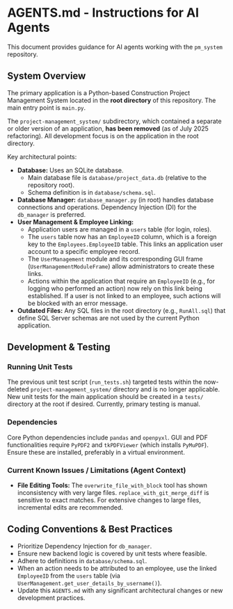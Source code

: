 # AGENTS.md - Instructions for AI Agents

This document provides guidance for AI agents working with the `pm_system` repository.

## System Overview

The primary application is a Python-based Construction Project Management System located in the **root directory** of this repository. The main entry point is `main.py`.

The `project-management_system/` subdirectory, which contained a separate or older version of an application, **has been removed** (as of July 2025 refactoring). All development focus is on the application in the root directory.

Key architectural points:
- **Database:** Uses an SQLite database.
    - Main database file is `database/project_data.db` (relative to the repository root).
    - Schema definition is in `database/schema.sql`.
- **Database Manager:** `database_manager.py` (in root) handles database connections and operations. Dependency Injection (DI) for the `db_manager` is preferred.
- **User Management & Employee Linking:**
    - Application users are managed in a `users` table (for login, roles).
    - The `users` table now has an `EmployeeID` column, which is a foreign key to the `Employees.EmployeeID` table. This links an application user account to a specific employee record.
    - The `UserManagement` module and its corresponding GUI frame (`UserManagementModuleFrame`) allow administrators to create these links.
    - Actions within the application that require an `EmployeeID` (e.g., for logging who performed an action) now rely on this link being established. If a user is not linked to an employee, such actions will be blocked with an error message.
- **Outdated Files:** Any SQL files in the root directory (e.g., `RunAll.sql`) that define SQL Server schemas are not used by the current Python application.

## Development & Testing

### Running Unit Tests
The previous unit test script (`run_tests.sh`) targeted tests within the now-deleted `project-management_system/` directory and is no longer applicable. New unit tests for the main application should be created in a `tests/` directory at the root if desired. Currently, primary testing is manual.

### Dependencies
Core Python dependencies include `pandas` and `openpyxl`. GUI and PDF functionalities require `PyPDF2` and `tkPDFViewer` (which installs `PyMuPDF`). Ensure these are installed, preferably in a virtual environment.

### Current Known Issues / Limitations (Agent Context)
- **File Editing Tools:** The `overwrite_file_with_block` tool has shown inconsistency with very large files. `replace_with_git_merge_diff` is sensitive to exact matches. For extensive changes to large files, incremental edits are recommended.

## Coding Conventions & Best Practices
- Prioritize Dependency Injection for `db_manager`.
- Ensure new backend logic is covered by unit tests where feasible.
- Adhere to definitions in `database/schema.sql`.
- When an action needs to be attributed to an employee, use the linked `EmployeeID` from the `users` table (via `UserManagement.get_user_details_by_username()`).
- Update this `AGENTS.md` with any significant architectural changes or new development practices.
